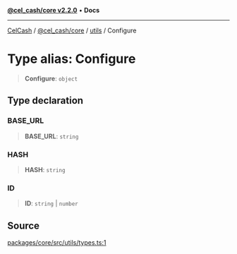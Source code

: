 [**@cel_cash/core v2.2.0**](../../README.md) • **Docs**

***

[CelCash](../../../../packages.md) / [@cel\_cash/core](../../README.md) / [utils](../README.md) / Configure

# Type alias: Configure

> **Configure**: `object`

## Type declaration

### BASE\_URL

> **BASE\_URL**: `string`

### HASH

> **HASH**: `string`

### ID

> **ID**: `string` \| `number`

## Source

[packages/core/src/utils/types.ts:1](https://github.com/Pyxlab/celcash/blob/b57c7034bd65dcd5b083f272f9cfe6cc4ff73f7b/packages/core/src/utils/types.ts#L1)
